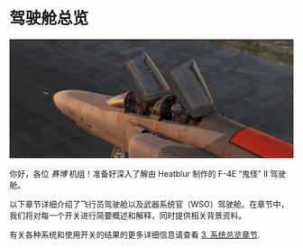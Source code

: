 # 驾驶舱总览

![ext_cockpit](../img/ext_f4_cockpit_overview.jpg)

你好，各位 _赛博_ 机组！准备好深入了解由 Heatblur 制作的 F-4E “鬼怪” II 驾驶舱。

以下章节详细介绍了飞行员驾驶舱以及武器系统官（WSO）驾驶舱。在章节中，我们将对每一个开关进行简要概述和解释，同时提供相关背景资料。

有关各种系统和使用开关的结果的更多详细信息请查看
[3. 系统总览章节](../systems/overview.md).
